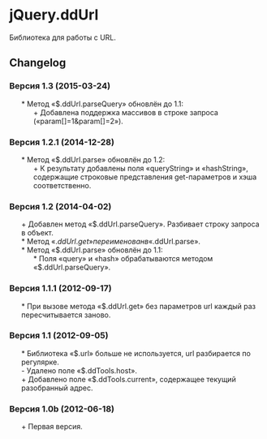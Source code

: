 # jQuery.ddUrl
Библиотека для работы с URL.

## Changelog
### Версия 1.3 (2015-03-24)
* \* Метод «$.ddUrl.parseQuery» обновлён до 1.1:
	* \+ Добавлена поддержка массивов в строке запроса («param[]=1&param[]=2»).

### Версия 1.2.1 (2014-12-28)
* \* Метод «$.ddUrl.parse» обновлён до 1.2:
	* \+ К результату добавлены поля «queryString» и «hashString», содержащие строковые представления get-параметров и хэша соответственно.

### Версия 1.2 (2014-04-02)
* \+ Добавлен метод «$.ddUrl.parseQuery». Разбивает строку запроса в объект.
* \* Метод «$.ddUrl.get» переименован в «$.ddUrl.parse».
* \* Метод «$.ddUrl.parse» обновлён до 1.1:
	* \* Поля «query» и «hash» обрабатываются методом «$.ddUrl.parseQuery».

### Версия 1.1.1 (2012-09-17)
* \* При вызове метода «$.ddUrl.get» без параметров url каждый раз пересчитывается заново.

### Версия 1.1 (2012-09-05)
* \* Библиотека «$.url» больше не используется, url разбирается по регулярке.
* \- Удалено поле «$.ddTools.host».
* \+ Добавлено поле «$.ddTools.current», содержащее текущий разобранный адрес.

### Версия 1.0b (2012-06-18)
* \+ Первая версия.

<style>ul{list-style:none;}</style>